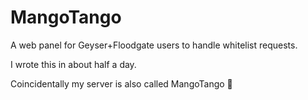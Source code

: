 # MangoTango
A web panel for Geyser+Floodgate users to handle whitelist requests.

I wrote this in about half a day.

Coincidentally my server is also called MangoTango 🤔
